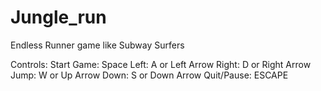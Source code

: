 # Jungle_run
Endless Runner game like Subway Surfers

Controls:
Start Game: Space
Left: A or Left Arrow
Right: D or Right Arrow
Jump: W or Up Arrow
Down: S or Down Arrow
Quit/Pause: ESCAPE
